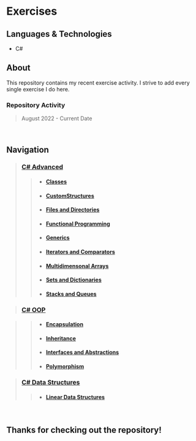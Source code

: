 # Exercises

## Languages & Technologies
- C#

## About
This repository contains my recent exercise activity.
I strive to add every single exercise I do here.
### Repository Activity
> August 2022 - Current Date

<br />

## Navigation
> ### <a href="https://github.com/viktorgkw/Exercises/tree/main/C%23%20Advanced">C# Advanced</a>
>> - #### <a href="https://github.com/viktorgkw/Exercises/tree/main/C%23%20Advanced/Classes">Classes</a>
>> - #### <a href="https://github.com/viktorgkw/Exercises/tree/main/C%23%20Advanced/CustomStructures">CustomStructures</a>
>> - #### <a href="https://github.com/viktorgkw/Exercises/tree/main/C%23%20Advanced/FilesAndDirectories">Files and Directories</a>
>> - #### <a href="https://github.com/viktorgkw/Exercises/tree/main/C%23%20Advanced/FunctionalProgramming">Functional Programming</a>
>> - #### <a href="https://github.com/viktorgkw/Exercises/tree/main/C%23%20Advanced/Generics">Generics</a>
>> - #### <a href="https://github.com/viktorgkw/Exercises/tree/main/C%23%20Advanced/IteratorsAndComparators">Iterators and Comparators</a>
>> - #### <a href="https://github.com/viktorgkw/Exercises/tree/main/C%23%20Advanced/MultidimensionalArrays">Multidimensonal Arrays</a>
>> - #### <a href="https://github.com/viktorgkw/Exercises/tree/main/C%23%20Advanced/SetsAndDictionaries">Sets and Dictionaries</a>
>> - #### <a href="https://github.com/viktorgkw/Exercises/tree/main/C%23%20Advanced/StacksAndQueues">Stacks and Queues</a>

> ### <a href="https://github.com/viktorgkw/Exercises/tree/main/C%23%20OOP">C# OOP</a>

>> - #### <a href="https://github.com/viktorgkw/Exercises/tree/main/C%23%20OOP/Encapsulation">Encapsulation</a>
>> - #### <a href="https://github.com/viktorgkw/Exercises/tree/main/C%23%20OOP/Inheritance">Inheritance</a>
>> - #### <a href="https://github.com/viktorgkw/Exercises/tree/main/C%23%20OOP/InterfacesAndAbstractions">Interfaces and Abstractions</a>
>> - #### <a href="https://github.com/viktorgkw/Exercises/tree/main/C%23%20OOP/Polymorphism">Polymorphism</a>

> ### <a href="https://github.com/viktorgkw/Exercises/tree/main/C%23%20Data%20Structures">C# Data Structures</a>
>> - #### <a href="https://github.com/viktorgkw/Exercises/tree/main/C%23%20Data%20Structures/LinearDataStructures">Linear Data Structures</a>

<br />

## Thanks for checking out the repository!
